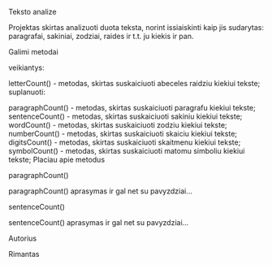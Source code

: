 Teksto analize

Projektas skirtas analizuoti duota teksta, norint issiaiskinti kaip jis sudarytas: paragrafai, sakiniai, zodziai, raides ir t.t. ju kiekis ir pan.

Galimi metodai

veikiantys:

letterCount() - metodas, skirtas suskaiciuoti abeceles raidziu kiekiui tekste;
suplanuoti:

paragraphCount() - metodas, skirtas suskaiciuoti paragrafu kiekiui tekste;
sentenceCount() - metodas, skirtas suskaiciuoti sakiniu kiekiui tekste;
wordCount() - metodas, skirtas suskaiciuoti zodziu kiekiui tekste;
numberCount() - metodas, skirtas suskaiciuoti skaiciu kiekiui tekste;
digitsCount() - metodas, skirtas suskaiciuoti skaitmenu kiekiui tekste;
symbolCount() - metodas, skirtas suskaiciuoti matomu simboliu kiekiui tekste;
Placiau apie metodus

paragraphCount()

paragraphCount() aprasymas ir gal net su pavyzdziai...

sentenceCount()

sentenceCount() aprasymas ir gal net su pavyzdziai...

Autorius

Rimantas